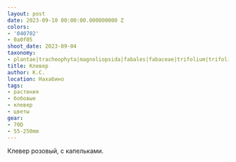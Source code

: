 ```yaml
---
layout: post
date: 2023-09-10 00:00:00.000000000 Z
colors:
- '040702'
- 0a0f05
shoot_date: 2023-09-04
taxonomy:
- plantae|tracheophyta|magnoliopsida|fabales|fabaceae|trifolium|trifolium pratense
title: Клевер
author: К.С.
location: Нахабино
tags:
- растения
- бобовые
- клевер
- цветы
gear:
- 70D
- 55-250mm
---
```

Клевер розовый, с капельками.

